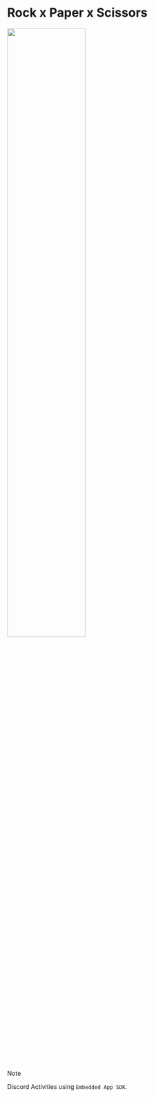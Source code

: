 # Rock x Paper x Scissors

<img src="https://i.imgur.com/9ZAFd4z.png" width="60%" />

<br><br>
  
> [!NOTE]
> 
> Discord Activities using ```Embedded App SDK```.
> 
